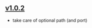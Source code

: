 ## [v1.0.2](https://github.com/push2cloud/compiler-cf-app-connections/compare/v1.0.0...v1.0.2)
- take care of optional path (and port)
